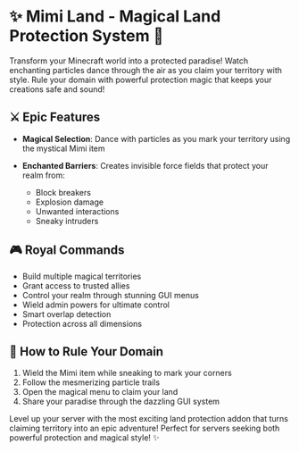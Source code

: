 # ✨ Mimi Land - Magical Land Protection System 🏰

Transform your Minecraft world into a protected paradise! Watch enchanting particles dance through the air as you claim your territory with style. Rule your domain with powerful protection magic that keeps your creations safe and sound!

## ⚔️ Epic Features

* **Magical Selection**: Dance with particles as you mark your territory using the mystical Mimi item
* **Enchanted Barriers**: Creates invisible force fields that protect your realm from:

  * Block breakers
  * Explosion damage
  * Unwanted interactions
  * Sneaky intruders

## 🎮 Royal Commands

* Build multiple magical territories
* Grant access to trusted allies
* Control your realm through stunning GUI menus
* Wield admin powers for ultimate control
* Smart overlap detection
* Protection across all dimensions

## 🌟 How to Rule Your Domain

1. Wield the Mimi item while sneaking to mark your corners
2. Follow the mesmerizing particle trails
3. Open the magical menu to claim your land
4. Share your paradise through the dazzling GUI system

Level up your server with the most exciting land protection addon that turns claiming territory into an epic adventure! Perfect for servers seeking both powerful protection and magical style! ✨
